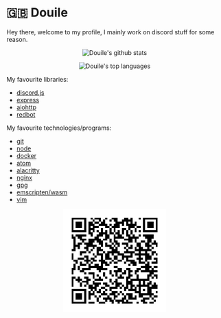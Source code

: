 # 🇬🇧 Douile
Hey there, welcome to my profile, I mainly work on discord stuff for some reason.

<p align="center"><img alt="Douile's github stats" src="https://github-readme-stats.vercel.app/api?username=Douile&show_icons=true&theme=dark&hide_border=true" /></p>
<p align="center"><img alt="Douile's top languages" src="https://github-readme-stats.vercel.app/api/top-langs/?username=douile&theme=dark&langs_count=10&hide=sourcepawn&layout=compact&hide_border=true&card_width=445" /></p>

My favourite libraries:
- [discord.js](https://discord.js.org)
- [express](https://expressjs.com)
- [aiohttp](https://github.com/aio-libs/aiohttp)
- [redbot](https://github.com/Cog-Creators/Red-DiscordBot)

My favourite technologies/programs:
- [git](https://git-scm.com/)
- [node](https://nodejs.org)
- [docker](https://docker.com/)
- [atom](https://atom.io)
- [alacritty](https://github.com/alacritty/alacritty)
- [nginx](https://www.nginx.com/)
- [gpg](https://gnupg.org/)
- [emscripten/wasm](https://emscripten.org/)
- [vim](https://www.vim.org/)

<p align="center"><a href="monero:89kCTMCHKnu3rsbMXwGnvabDTkHPhQCRvVzRMXBPkTCxAHQyMrPVbGpPmcswseWh2HQNm1y1nhXf56Umgt5bMcoGJGEAXbc"><img alt="Monero wallet" src="monero.png" /></a>
